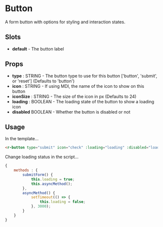 # Button
A form button with options for styling and interaction states.

## Slots
* **default** - The button label

## Props
* **type** : STRING - The button type to use for this button ['button', 'submit', or 'reset'] (Defaults to 'button')
* **icon** : STRING - If using MDI, the name of the icon to show on this button
* **iconSize** : STRING - The size of the icon in px (Defaults to 24)
* **loading** : BOOLEAN - The loading state of the button to show a loading icon
* **disabled** BOOLEAN - Whether the button is disabled or not

## Usage
In the template...
```html
<r-button type="submit" icon="check" :loading="loading" :disabled="loading">Submit Form</r-button>
```

Change loading status in the script...
```js
{
	methods : {
		submitForm() {
			this.loading = true;
			this.asyncMethod();
		},
		asyncMethod() {
			setTimeout(() => {
				this.loading = false;
			}, 3000);
		}
	}
}
```